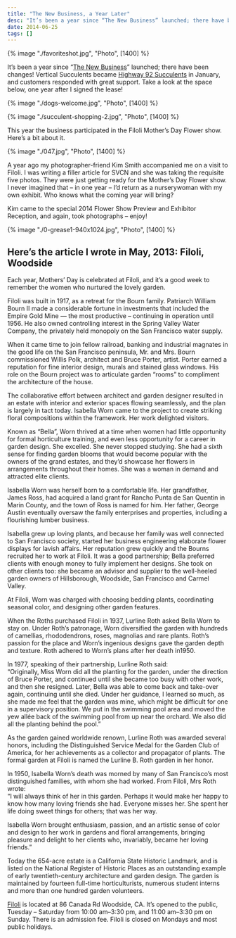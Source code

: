 ```yaml
---
title: "The New Business, a Year Later"
desc: "It’s been a year since “The New Business” launched; there have been changes! Vertical Succulents became Highway 92 Succulents in January, and customers responded with great support. Take a look at the space below, one year after I signed the lease!"
date: 2014-06-25
tags: []
---
```


{% image "./favoriteshot.jpg", "Photo", [1400] %}

It’s been a year since “[The New Business](/blog/the-new-business/)” launched; there have been changes! Vertical
Succulents became [Highway 92 Succulents](/goto/highway92succulents/) in January, and customers responded with
great support. Take a look at the space below, one year after I signed the lease!

{% image "./dogs-welcome.jpg", "Photo", [1400] %}

{% image "./succulent-shopping-2.jpg", "Photo", [1400] %}

This year the business participated in the Filoli Mother’s Day Flower show. Here’s a bit about it.

{% image "./047.jpg", "Photo", [1400] %}

A year ago my photographer-friend Kim Smith accompanied me on a visit to Filoli. I was writing a filler article for SVCN
and she was taking the requisite five photos. They were just getting ready for the Mother’s Day Flower show. I never
imagined that – in one year – I’d return as a nurserywoman with my own exhibit. Who knows what the coming year will
bring?

Kim came to the special 2014 Flower Show Preview and Exhibitor Reception, and again, took photographs – enjoy!

{% image "./0-grease1-940x1024.jpg", "Photo", [1400] %}

## Here’s the article I wrote in May, 2013: Filoli, Woodside

Each year, Mothers’ Day is celebrated at Filoli, and it’s a good week to remember the women who nurtured the lovely
garden.

Filoli was built in 1917, as a retreat for the Bourn family. Patriarch William Bourn II made a considerable fortune in
investments that included the Empire Gold Mine — the most productive – continuing in operation until 1956. He also owned
controlling interest in the Spring Valley Water Company, the privately held monopoly on the San Francisco water supply.

When it came time to join fellow railroad, banking and industrial magnates in the good life on the San Francisco
peninsula, Mr. and Mrs. Bourn commissioned Willis Polk, architect and Bruce Porter, artist. Porter earned a reputation
for fine interior design, murals and stained glass windows. His role on the Bourn project was to articulate garden
“rooms” to compliment the architecture of the house.

The collaborative effort between architect and garden designer resulted in an estate with interior and exterior spaces
flowing seamlessly, and the plan is largely in tact today. Isabella Worn came to the project to create striking floral
compositions within the framework. Her work delighted visitors.

Known as “Bella”, Worn thrived at a time when women had little opportunity for formal horticulture training, and even
less opportunity for a career in garden design. She excelled. She never stopped studying. She had a sixth sense for
finding garden blooms that would become popular with the owners of the grand estates, and they’d showcase her flowers in
arrangements throughout their homes. She was a woman in demand and attracted elite clients.

Isabella Worn was herself born to a comfortable life. Her grandfather, James Ross, had acquired a land grant for Rancho
Punta de San Quentin in Marin County, and the town of Ross is named for him. Her father, George Austin eventually
oversaw the family enterprises and properties, including a flourishing lumber business.

Isabella grew up loving plants, and because her family was well connected to San Francisco society, started her business
engineering elaborate flower displays for lavish affairs. Her reputation grew quickly and the Bourns recruited her to
work at Filoli. It was a good partnership; Bella preferred clients with enough money to fully implement her designs. She
took on other clients too: she became an advisor and supplier to the well-heeled garden owners of Hillsborough,
Woodside, San Francisco and Carmel Valley.

At Filoli, Worn was charged with choosing bedding plants, coordinating seasonal color, and designing other garden
features.

When the Roths purchased Filoli in 1937, Lurline Roth asked Bella Worn to stay on. Under Roth’s patronage, Worn
diversified the garden with hundreds of camellias, rhododendrons, roses, magnolias and rare plants. Roth’s passion for
the place and Worn’s ingenious designs gave the garden depth and texture. Roth adhered to Worn’s plans after her death
in1950.

In 1977, speaking of their partnership, Lurline Roth said:</br>
“Originally, Miss Worn did all the planting for the garden, under the direction of Bruce Porter, and continued until she
became too busy with other work, and then she resigned. Later, Bella was able to come back and take-over again,
continuing until she died. Under her guidance, I learned so much, as she made me feel that the garden was mine, which
might be difficult for one in a supervisory position. We put in the swimming pool area and moved the yew allée back of
the swimming pool from up near the orchard. We also did all the planting behind the pool.”

As the garden gained worldwide renown, Lurline Roth was awarded several honors, including the Distinguished Service
Medal for the Garden Club of America, for her achievements as a collector and propagator of plants. The formal garden at
Filoli is named the Lurline B. Roth garden in her honor.

In 1950, Isabella Worn’s death was morned by many of San Francisco’s most distinguished families, with whom she had
worked. From Filoli, Mrs Roth wrote:</br>
“I will always think of her in this garden. Perhaps it would make her happy to know how many loving friends she had.
Everyone misses her. She spent her life doing sweet things for others; that was her way.

Isabella Worn brought enthusiasm, passion, and an artistic sense of color and design to her work in gardens and floral
arrangements, bringing pleasure and delight to her clients who, invariably, became her loving friends.”

Today the 654-acre estate is a California State Historic Landmark, and is listed on the National Register of Historic
Places as an outstanding example of early twentieth-century architecture and garden design. The garden is maintained by
fourteen full-time horticulturists, numerous student interns and more than one hundred garden volunteers.

[Filoli](/goto/filoli/) is located at 86 Canada Rd Woodside, CA. It’s opened to the public, Tuesday – Saturday
from 10:00 am–3:30 pm, and 11:00 am–3:30 pm on Sunday. There is an admission fee. Filoli is closed on Mondays and most
public holidays.
